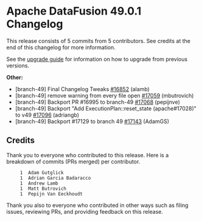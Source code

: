 <!--
Licensed to the Apache Software Foundation (ASF) under one
or more contributor license agreements.  See the NOTICE file
distributed with this work for additional information
regarding copyright ownership.  The ASF licenses this file
to you under the Apache License, Version 2.0 (the
"License"); you may not use this file except in compliance
with the License.  You may obtain a copy of the License at

  http://www.apache.org/licenses/LICENSE-2.0

Unless required by applicable law or agreed to in writing,
software distributed under the License is distributed on an
"AS IS" BASIS, WITHOUT WARRANTIES OR CONDITIONS OF ANY
KIND, either express or implied.  See the License for the
specific language governing permissions and limitations
under the License.
-->

# Apache DataFusion 49.0.1 Changelog

This release consists of 5 commits from 5 contributors. See credits at the end of this changelog for more information.

See the [upgrade guide](https://datafusion.apache.org/library-user-guide/upgrading.html) for information on how to upgrade from previous versions.

**Other:**

- [branch-49] Final Changelog Tweaks [#16852](https://github.com/apache/datafusion/pull/16852) (alamb)
- [branch-49] remove warning from every file open [#17059](https://github.com/apache/datafusion/pull/17059) (mbutrovich)
- [branch-49] Backport PR #16995 to branch-49 [#17068](https://github.com/apache/datafusion/pull/17068) (pepijnve)
- [branch-49] Backport "Add ExecutionPlan::reset_state (apache#17028)" to v49 [#17096](https://github.com/apache/datafusion/pull/17096) (adriangb)
- [branch-49] Backport #17129 to branch 49 [#17143](https://github.com/apache/datafusion/pull/17143) (AdamGS)

## Credits

Thank you to everyone who contributed to this release. Here is a breakdown of commits (PRs merged) per contributor.

```
     1	Adam Gutglick
     1	Adrian Garcia Badaracco
     1	Andrew Lamb
     1	Matt Butrovich
     1	Pepijn Van Eeckhoudt
```

Thank you also to everyone who contributed in other ways such as filing issues, reviewing PRs, and providing feedback on this release.
